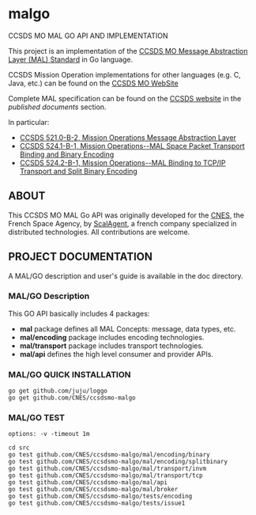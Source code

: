 # malgo
CCSDS MO MAL GO API AND IMPLEMENTATION

This project is an implementation of the [CCSDS MO Message Abstraction Layer (MAL) Standard](https://en.wikipedia.org/wiki/CCSDS_Mission_Operations) in Go language.

CCSDS Mission Operation implementations for other languages (e.g. C, Java, etc.) can be found on the [CCSDS MO WebSite](http://ccsdsmo.github.io/)

Complete MAL specification can be found on the [CCSDS website](http://public.ccsds.org/publications/BlueBooks.aspx) in the *published documents* section.

In particular:

- [CCSDS 521.0-B-2, Mission Operations Message Abstraction Layer](https://public.ccsds.org/Pubs/521x0b2e1.pdf)
- [CCSDS 524.1-B-1, Mission Operations--MAL Space Packet Transport Binding and Binary Encoding](https://public.ccsds.org/Pubs/524x1b1.pdf)
- [CCSDS 524.2-B-1, Mission Operations--MAL Binding to TCP/IP Transport and Split Binary Encoding](https://public.ccsds.org/Pubs/524x2b1.pdf)

## ABOUT

This CCSDS MO MAL Go API was originally developed for the [CNES](http://cnes.fr), the French Space Agency, by [ScalAgent](http://www.scalagent.com/en/), a french company specialized in distributed technologies. All contributions are welcome.

## PROJECT DOCUMENTATION

A MAL/GO description and user's guide is available in the doc directory.

### MAL/GO Description

This GO API basically includes 4 packages:

  - **mal** package defines all MAL Concepts: message, data types, etc.
  - **mal/encoding** package includes encoding technologies.
  - **mal/transport** package includes transport technologies.
  - **mal/api** defines the high level consumer and provider APIs.

### MAL/GO QUICK INSTALLATION

	go get github.com/juju/loggo
	go get github.com/CNES/ccsdsmo-malgo
	
### MAL/GO TEST

	options: -v -timeout 1m

	cd src
	go test github.com/CNES/ccsdsmo-malgo/mal/encoding/binary
	go test github.com/CNES/ccsdsmo-malgo/mal/encoding/splitbinary
	go test github.com/CNES/ccsdsmo-malgo/mal/transport/invm
	go test github.com/CNES/ccsdsmo-malgo/mal/transport/tcp
	go test github.com/CNES/ccsdsmo-malgo/mal/api
	go test github.com/CNES/ccsdsmo-malgo/mal/broker
	go test github.com/CNES/ccsdsmo-malgo/tests/encoding
	go test github.com/CNES/ccsdsmo-malgo/tests/issue1
